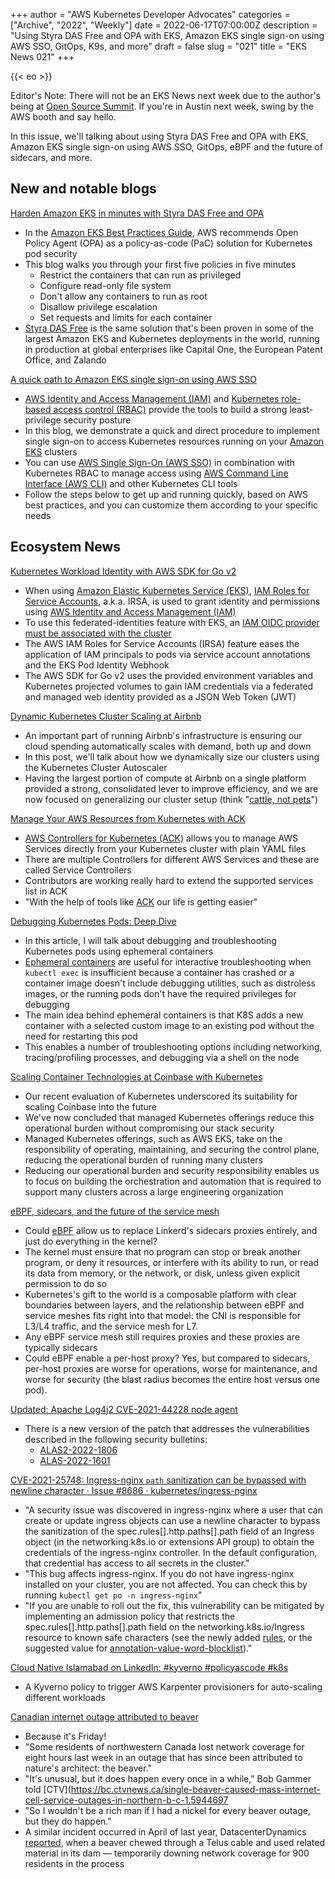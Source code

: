 +++
author = "AWS Kubernetes Developer Advocates"
categories = ["Archive", "2022", "Weekly"]
date = 2022-06-17T07:00:00Z
description = "Using Styra DAS Free and OPA with EKS, Amazon EKS single sign-on using AWS SSO, GitOps, K9s, and more"
draft = false
slug = "021"
title = "EKS News 021"
+++

{{< eo >}}

Editor's Note: There will not be an EKS News next week due to the author's being at [Open Source Summit](https://events.linuxfoundation.org/open-source-summit-north-america/). If you're in Austin next week, swing by the AWS booth and say hello.

In this issue, we'll talking about using Styra DAS Free and OPA with EKS, Amazon EKS single sign-on using AWS SSO, GitOps, eBPF and the future of sidecars, and more.

## New and notable blogs

[Harden Amazon EKS in minutes with Styra DAS Free and OPA](https://aws.amazon.com/blogs/containers/harden-amazon-eks-in-minutes-styra-das-free-and-opa/)

* In the [Amazon EKS Best Practices Guide](https://aws.github.io/aws-eks-best-practices/), AWS recommends Open Policy Agent (OPA) as a policy-as-code (PaC) solution for Kubernetes pod security
* This blog walks you through your first five policies in five minutes
  * Restrict the containers that can run as privileged
  * Configure read-only file system
  * Don't allow any containers to run as root
  * Disallow privilege escalation
  * Set requests and limits for each container
* [Styra DAS Free](https://aws.amazon.com/marketplace/pp/prodview-4qemlqp6lodwg) is the same solution that's been proven in some of the largest Amazon EKS and Kubernetes deployments in the world, running in production at global enterprises like Capital One, the European Patent Office, and Zalando

[A quick path to Amazon EKS single sign-on using AWS SSO](https://aws.amazon.com/blogs/containers/a-quick-path-to-amazon-eks-single-sign-on-using-aws-sso/)

* [AWS Identity and Access Management (IAM)](https://docs.aws.amazon.com/IAM/latest/UserGuide/introduction.html) and [Kubernetes role-based access control (RBAC)](https://kubernetes.io/docs/reference/access-authn-authz/rbac/) provide the tools to build a strong least-privilege security posture
* In this blog, we demonstrate a quick and direct procedure to implement single sign-on to access Kubernetes resources running on your [Amazon EKS](https://docs.aws.amazon.com/eks/latest/userguide/what-is-eks.html) clusters
* You can use [AWS Single Sign-On (AWS SSO)](https://docs.aws.amazon.com/singlesignon/latest/userguide/what-is.html) in combination with Kubernetes RBAC to manage access using [AWS Command Line Interface (AWS CLI)](https://docs.aws.amazon.com/cli/latest/userguide/cli-chap-welcome.html) and other Kubernetes CLI tools
* Follow the steps below to get up and running quickly, based on AWS best practices, and you can customize them according to your specific needs

## Ecosystem News

[Kubernetes Workload Identity with AWS SDK for Go v2](https://blog.jimmyray.io/kubernetes-workload-identity-with-aws-sdk-for-go-v2-927d2f258057)

* When using [Amazon Elastic Kubernetes Service (EKS)](https://aws.amazon.com/eks/), [IAM Roles for Service Accounts](https://docs.aws.amazon.com/eks/latest/userguide/iam-roles-for-service-accounts-technical-overview.html), a.k.a. IRSA, is used to grant identity and permissions using [AWS Identity and Access Management (IAM)](https://aws.amazon.com/iam/)
* To use this federated-identities feature with EKS, an [IAM OIDC provider must be associated with the cluster](https://docs.aws.amazon.com/eks/latest/userguide/enable-iam-roles-for-service-accounts.html)
* The AWS IAM Roles for Service Accounts (IRSA) feature eases the application of IAM principals to pods via service account annotations and the EKS Pod Identity Webhook
* The AWS SDK for Go v2 uses the provided environment variables and Kubernetes projected volumes to gain IAM credentials via a federated and managed web identity provided as a JSON Web Token (JWT)

[Dynamic Kubernetes Cluster Scaling at Airbnb](https://medium.com/airbnb-engineering/dynamic-kubernetes-cluster-scaling-at-airbnb-d79ae3afa132)  

* An important part of running Airbnb's infrastructure is ensuring our cloud spending automatically scales with demand, both up and down
* In this post, we'll talk about how we dynamically size our clusters using the Kubernetes Cluster Autoscaler
* Having the largest portion of compute at Airbnb on a single platform provided a strong, consolidated lever to improve efficiency, and we are now focused on generalizing our cluster setup (think "[cattle, not pets](http://cloudscaling.com/blog/cloud-computing/the-history-of-pets-vs-cattle/)")

[Manage Your AWS Resources from Kubernetes with ACK](https://eminalemdar.medium.com/manage-your-aws-resources-from-kubernetes-with-ack-3cf06a4b0770)

* [AWS Controllers for Kubernetes (ACK)](https://aws-controllers-k8s.github.io/community/) allows you to manage AWS Services directly from your Kubernetes cluster with plain YAML files
* There are multiple Controllers for different AWS Services and these are called Service Controllers
* Contributors are working really hard to extend the supported services list in ACK
* "With the help of tools like [ACK](https://aws-controllers-k8s.github.io/community/) our life is getting easier"

[Debugging Kubernetes Pods: Deep Dive](https://medium.com/better-programming/debugging-kubernetes-pods-deep-dive-d6b2814cd8ce)

* In this article, I will talk about debugging and troubleshooting Kubernetes pods using ephemeral containers
* [Ephemeral containers](https://kubernetes.io/docs/concepts/workloads/pods/ephemeral-containers/) are useful for interactive troubleshooting when `kubectl exec` is insufficient because a container has crashed or a container image doesn't include debugging utilities, such as distroless images, or the running pods don't have the required privileges for debugging
* The main idea behind ephemeral containers is that K8S adds a new container with a selected custom image to an existing pod without the need for restarting this pod
* This enables a number of troubleshooting options including networking, tracing/profiling processes, and debugging via a shell on the node

[Scaling Container Technologies at Coinbase with Kubernetes](https://blog.coinbase.com/scaling-container-technologies-at-coinbase-with-kubernetes-de18efa9389f)

* Our recent evaluation of Kubernetes underscored its suitability for scaling Coinbase into the future
* We've now concluded that managed Kubernetes offerings reduce this operational burden without compromising our stack security
* Managed Kubernetes offerings, such as AWS EKS, take on the responsibility of operating, maintaining, and securing the control plane, reducing the operational burden of running many clusters
* Reducing our operational burden and security responsibility enables us to focus on building the orchestration and automation that is required to support many clusters across a large engineering organization

[eBPF, sidecars, and the future of the service mesh](https://buoyant.io/2022/06/07/ebpf-sidecars-and-the-future-of-the-service-mesh/)

* Could [eBPF](https://ebpf.io/) allow us to replace Linkerd's sidecars proxies entirely, and just do everything in the kernel?
* The kernel must ensure that no program can stop or break another program, or deny it resources, or interfere with its ability to run, or read its data from memory, or the network, or disk, unless given explicit permission to do so
* Kubernetes's gift to the world is a composable platform with clear boundaries between layers, and the relationship between eBPF and service meshes fits right into that model: the CNI is responsible for L3/L4 traffic, and the service mesh for L7.
* Any eBPF service mesh still requires proxies and these proxies are typically sidecars
* Could eBPF enable a per-host proxy? Yes, but compared to sidecars, per-host proxies are worse for operations, worse for maintenance, and worse for security (the blast radius becomes the entire host versus one pod).

[Updated: Apache Log4j2 CVE-2021-44228 node agent](https://github.com/aws-samples/kubernetes-log4j-cve-2021-44228-node-agent)

* There is a new version of the patch that addresses the vulnerabilities described in the following security bulletins:
  * [ALAS2-2022-1806](https://alas.aws.amazon.com/AL2/ALAS-2022-1806.html)
  * [ALAS-2022-1601](https://alas.aws.amazon.com/ALAS-2022-1601.html)

[CVE-2021-25748: Ingress-nginx `path` sanitization can be bypassed with newline character · Issue #8686 · kubernetes/ingress-nginx](https://github.com/kubernetes/ingress-nginx/issues/8686)

* "A security issue was discovered in ingress-nginx where a user that can create or update ingress objects can use a newline character to bypass the sanitization of the spec.rules[].http.paths[].path field of an Ingress object (in the networking.k8s.io or extensions API group) to obtain the credentials of the ingress-nginx controller. In the default configuration, that credential has access to all secrets in the cluster."
* "This bug affects ingress-nginx. If you do not have ingress-nginx installed on your cluster, you are not affected. You can check this by running `kubectl get po -n ingress-nginx`"
* "If you are unable to roll out the fix, this vulnerability can be mitigated by implementing an admission policy that restricts the spec.rules[].http.paths[].path field on the networking.k8s.io/Ingress resource to known safe characters (see the newly added [rules](https://github.com/kubernetes/ingress-nginx/blame/main/internal/ingress/inspector/rules.go), or the suggested value for [annotation-value-word-blocklist](https://kubernetes.github.io/ingress-nginx/user-guide/nginx-configuration/configmap/#annotation-value-word-blocklist))."

[Cloud Native Islamabad on LinkedIn: #kyverno #policyascode #k8s](https://www.linkedin.com/feed/update/urn:li:activity:6942726553889837056/)

* A Kyverno policy to trigger AWS Karpenter provisioners for auto-scaling different workloads

[Canadian internet outage attributed to beaver](https://therecord.media/canadian-internet-outage-beaver/)

* Because it's Friday!
* "Some residents of northwestern Canada lost network coverage for eight hours last week in an outage that has since been attributed to nature's architect: the beaver."
* "It's unusual, but it does happen every once in a while," Bob Gammer told [CTV](https://bc.ctvnews.ca/single-beaver-caused-mass-internet-cell-service-outages-in-northern-b-c-1.5944697
* "So I wouldn't be a rich man if I had a nickel for every beaver outage, but they do happen."
* A similar incident occurred in April of last year, DatacenterDynamics [reported](https://www.datacenterdynamics.com/en/news/beaver-causes-internet-outage-in-a-uniquely-canadian-turn-of-events/), when a beaver chewed through a Telus cable and used related material in its dam — temporarily downing network coverage for 900 residents in the process